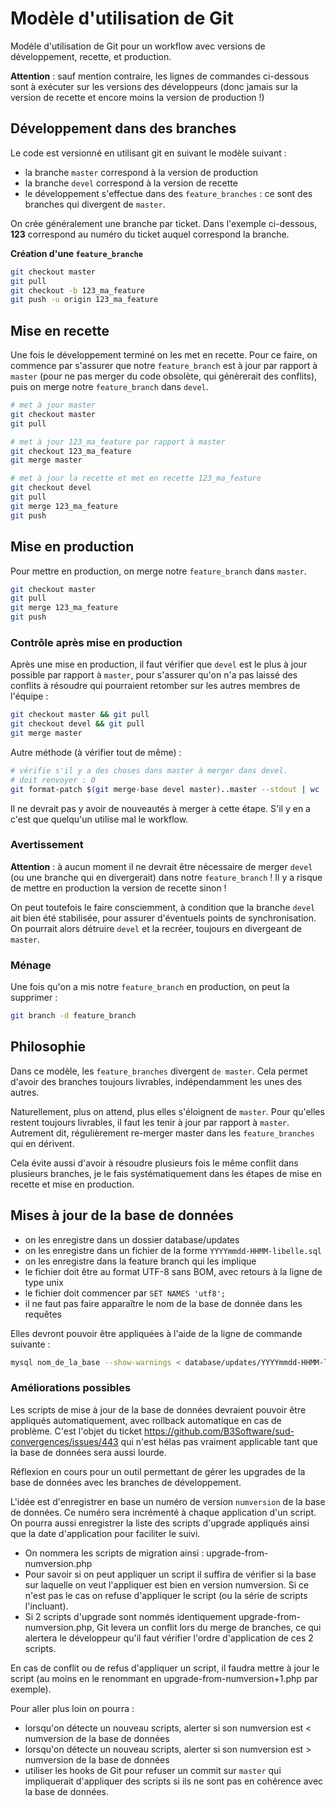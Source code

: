 # Modèle d'utilisation de Git

Modèle d'utilisation de Git pour un workflow avec versions de développement, recette, et production.

__Attention__ : sauf mention contraire, les lignes de commandes ci-dessous sont à exécuter sur les versions des développeurs (donc jamais sur la version de recette et encore moins la version de production !)


## Développement dans des branches

Le code est versionné en utilisant git en suivant le modèle suivant : 
- la branche `master` correspond à la version de production
- la branche `devel` correspond à la version de recette
- le développement s'effectue dans des `feature_branches` : ce sont des branches qui divergent de `master`. 

On crée généralement une branche par ticket. Dans l'exemple ci-dessous, __123__ correspond au numéro du ticket auquel correspond la branche.

__Création d'une `feature_branche`__
```bash
git checkout master
git pull
git checkout -b 123_ma_feature
git push -u origin 123_ma_feature
```

## Mise en recette

Une fois le développement terminé on les met en recette. Pour ce faire, on commence par s'assurer que notre `feature_branch` est à jour par rapport à `master` (pour ne pas merger du code obsolète, qui génèrerait des conflits), puis on merge notre `feature_branch` dans `devel`.

```bash
# met à jour master
git checkout master
git pull

# met à jour 123_ma_feature par rapport à master
git checkout 123_ma_feature
git merge master

# met à jour la recette et met en recette 123_ma_feature
git checkout devel
git pull
git merge 123_ma_feature
git push
```


## Mise en production

Pour mettre en production, on merge notre `feature_branch` dans `master`.

```bash
git checkout master
git pull
git merge 123_ma_feature
git push
```


### Contrôle après mise en production

Après une mise en production, il faut vérifier que `devel` est le plus à jour possible par rapport à `master`, pour s'assurer qu'on n'a pas laissé des conflits à résoudre qui pourraient retomber sur les autres membres de l'équipe : 

```bash
git checkout master && git pull
git checkout devel && git pull
git merge master
```

Autre méthode (à vérifier tout de même) : 

```bash
# vérifie s'il y a des choses dans master à merger dans devel. 
# doit renvoyer : 0
git format-patch $(git merge-base devel master)..master --stdout | wc -l
```

Il ne devrait pas y avoir de nouveautés à merger à cette étape. S'il y en a c'est que quelqu'un utilise mal le workflow.


### Avertissement

__Attention__ : à aucun moment il ne devrait être nécessaire de merger `devel` (ou une branche qui en divergerait) dans notre `feature_branch` ! Il y a risque de mettre en production la version de recette sinon !

On peut toutefois le faire consciemment, à condition que la branche `devel` ait bien été stabilisée, pour assurer d'éventuels points de synchronisation. On pourrait alors détruire `devel` et la recréer, toujours en divergeant de `master`.


### Ménage

Une fois qu'on a mis notre `feature_branch` en production, on peut la supprimer :
```bash
git branch -d feature_branch
```


## Philosophie

Dans ce modèle, les `feature_branches` divergent `de master`. Cela permet d'avoir des branches toujours livrables, indépendamment les unes des autres. 

Naturellement, plus on attend, plus elles s'éloignent de `master`. Pour qu'elles restent toujours livrables, il faut les tenir à jour par rapport à `master`. Autrement dit, régulièrement re-merger master dans les `feature_branches` qui en dérivent.

Cela évite aussi d'avoir à résoudre plusieurs fois le même conflit dans plusieurs branches, je le fais systématiquement dans les étapes de mise en recette et mise en production.


## Mises à jour de la base de données

- on les enregistre dans un dossier database/updates 
- on les enregistre dans un fichier de la forme `YYYYmmdd-HHMM-libelle.sql`
- on les enregistre dans la feature branch qui les implique
- le fichier doit être au format UTF-8 sans BOM, avec retours à la ligne de type unix
- le fichier doit commencer par `SET NAMES 'utf8';`
- il ne faut pas faire apparaître le nom de la base de donnée dans les requêtes

Elles devront pouvoir être appliquées à l'aide de la ligne de commande suivante : 

```bash
mysql nom_de_la_base --show-warnings < database/updates/YYYYmmdd-HHMM-libelle.sql > database/updates/YYYYmmdd-HHMM-libelle.log
```



### Améliorations possibles

Les scripts de mise à jour de la base de données devraient pouvoir être appliqués automatiquement, avec rollback automatique en cas de problème. C'est l'objet du ticket https://github.com/B3Software/sud-convergences/issues/443 qui n'est hélas pas vraiment applicable tant que la base de données sera aussi lourde.

Réflexion en cours pour un outil permettant de gérer les upgrades de la base de données avec les branches de développement.

L'idée est d'enregistrer en base un numéro de version `numversion` de la base de données. Ce numéro sera incrémenté à chaque application d'un script. On pourra aussi enregistrer la liste des scripts d'upgrade appliqués ainsi que la date d'application pour faciliter le suivi.

- On nommera les scripts de migration ainsi : upgrade-from-numversion.php 
- Pour savoir si on peut appliquer un script il suffira de vérifier si la base sur laquelle on veut l'appliquer est bien en version numversion. Si ce n'est pas le cas on refuse d'appliquer le script (ou la série de scripts l'incluant).
- Si 2 scripts d'upgrade sont nommés identiquement upgrade-from-numversion.php, Git levera un conflit lors du merge de branches, ce qui alertera le développeur qu'il faut vérifier l'ordre d'application de ces 2 scripts. 

En cas de conflit ou de refus d'appliquer un script, il faudra mettre à jour le script (au moins en le renommant en upgrade-from-numversion+1.php par exemple).

Pour aller plus loin on pourra : 

- lorsqu'on détecte un nouveau scripts, alerter si son numversion est < numversion de la base de données
- lorsqu'on détecte un nouveau scripts, alerter si son numversion est > numversion de la base de données 
- utiliser les hooks de Git pour refuser un commit sur `master` qui impliquerait d'appliquer des scripts si ils ne sont pas en cohérence avec la base de données.
